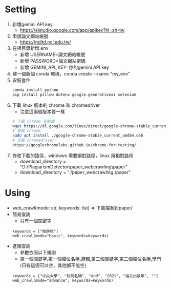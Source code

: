 # Setting
1. 新增gemini API key
    - https://aistudio.google.com/app/apikey?hl=zh-tw 
2. 申請論文網站帳號
    - https://ndltd.ncl.edu.tw/ 
3. 在根目錄新增.env
    - 新增 USERNAME=論文網站帳號
    - 新增 PASSWORD=論文網站密碼
    - 新增 GEMINI_API_KEY=你的gemini API key
4. 建一個新個 conda 環境，conda create --name "my_env"
5. 安裝套件
    ```bash
    conda install python
    pip install pillow dotenv google.generativeai selenium
    ```
6. 下載 linux 版本的 chrome 和 chromedriver
    - 注意這兩個版本要一樣
    ```bash
    # 下載 chrome 安裝檔
    wget https://dl.google.com/linux/direct/google-chrome-stable_current_amd64.deb
    # 安裝 chrome
    sudo apt install ./google-chrome-stable_current_amd64.deb
    # 安裝 chromedriver
    https://googlechromelabs.github.io/chrome-for-testing/
    ```
9. 修改下載的路徑，windows 需要絕對路徑，linux 用相對路徑
    - download_directory = "D:\\PlagiarismDetector\\paper_webcrawling\\paper" 
    - download_directory = "./paper_webcrawling./paper" 
# Using
- web_crawl(mode: str, keywords: list) => 下載檔案到paper/
- 簡易查詢
    - 只有一個關鍵字
    ```python=
    keywords = ["囤房稅"]
    web_crawl(mode="basic", keywords=keywords)
    ```
- 進階查詢
    - 參數依照以下規則
    - 第一個關鍵字,第一個欄位名稱,邏輯,第二個關鍵字,第二個欄位名稱,學門(只有這個可以空，其他都不能空)
    ```python=
    keywords = ["中央大學", "校院名稱", "and", "2021", "論文出版年", ""]
    web_crawl(mode="advance", keywords=keywords)